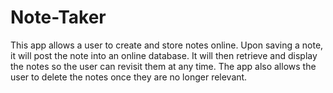 # Note-Taker

This app allows a user to create and store notes online. Upon saving a note, it will post the note into an online database. It will then retrieve and display the notes so the user can revisit them at any time.
The app also allows the user to delete the notes once they are no longer relevant.
